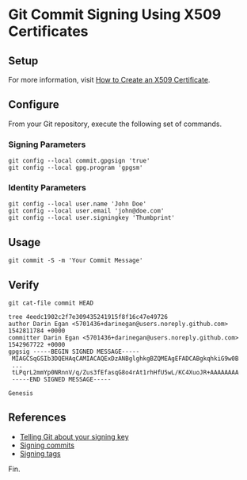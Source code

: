 # Git Commit Signing Using X509 Certificates

## Setup

For more information, visit [How to Create an X509 Certificate](https://www.gnupg.org/documentation/manuals/gnupg/Howto-Create-a-Server-Cert.html).

## Configure

From your Git repository, execute the following set of commands.

### Signing Parameters

```
git config --local commit.gpgsign 'true'
git config --local gpg.program 'gpgsm'
```

### Identity Parameters

```
git config --local user.name 'John Doe'
git config --local user.email 'john@doe.com'
git config --local user.signingkey 'Thumbprint'
```

## Usage

```
git commit -S -m 'Your Commit Message'
```

## Verify

```
git cat-file commit HEAD

tree 4eedc1902c2f7e309435241915f8f16c47e49726
author Darin Egan <5701436+darinegan@users.noreply.github.com> 1542811784 +0000
committer Darin Egan <5701436+darinegan@users.noreply.github.com> 1542967722 +0000
gpgsig -----BEGIN SIGNED MESSAGE-----
 MIAGCSqGSIb3DQEHAqCAMIACAQExDzANBglghkgBZQMEAgEFADCABgkqhkiG9w0B
 ...
 tLPqrL2mmYp0NRnnV/q/Zus3fEfasqG8o4rAt1rhHfU5wL/KC4XuoJR+AAAAAAAA
 -----END SIGNED MESSAGE-----

Genesis
```

## References

- [Telling Git about your signing key](https://help.github.com/articles/telling-git-about-your-signing-key)
- [Signing commits](https://help.github.com/articles/signing-commits)
- [Signing tags](https://help.github.com/articles/signing-tags)

Fin.
